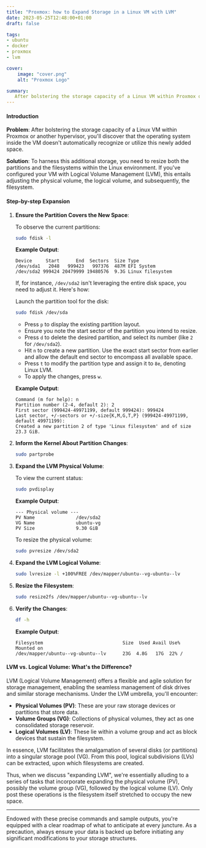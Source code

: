 ```yaml
---
title: "Proxmox: how to Expand Storage in a Linux VM with LVM"
date: 2023-05-25T12:48:00+01:00
draft: false

tags:
- ubuntu
- docker
- proxmox
- lvm

cover:
    image: "cover.png"
    alt: "Proxmox Logo"

summary:
   After bolstering the storage capacity of a Linux VM within Proxmox or another hypervisor, you'll discover that the operating system inside the VM doesn't automatically recognize or utilize this newly added space.
---
```

#### Introduction

**Problem**: 
After bolstering the storage capacity of a Linux VM within Proxmox or another hypervisor, you'll discover that the operating system inside the VM doesn't automatically recognize or utilize this newly added space.

**Solution**: 
To harness this additional storage, you need to resize both the partitions and the filesystems within the Linux environment. If you've configured your VM with Logical Volume Management (LVM), this entails adjusting the physical volume, the logical volume, and subsequently, the filesystem.

#### Step-by-step Expansion

1. **Ensure the Partition Covers the New Space**:
   
   To observe the current partitions:
   ```bash
   sudo fdisk -l
   ```

   **Example Output**:
   ```
   Device     Start      End  Sectors  Size Type
   /dev/sda1   2048   999423   997376  487M EFI System
   /dev/sda2 999424 20479999 19480576  9.3G Linux filesystem
   ```
   
   If, for instance, `/dev/sda2` isn't leveraging the entire disk space, you need to adjust it. Here's how:
   
   Launch the partition tool for the disk:
   ```bash
   sudo fdisk /dev/sda
   ```
   - Press `p` to display the existing partition layout.
   - Ensure you note the start sector of the partition you intend to resize.
   - Press `d` to delete the desired partition, and select its number (like `2` for `/dev/sda2`).
   - Hit `n` to create a new partition. Use the exact start sector from earlier and allow the default end sector to encompass all available space.
   - Press `t` to modify the partition type and assign it to `8e`, denoting Linux LVM.
   - To apply the changes, press `w`.

   **Example Output**:
   ```
   Command (m for help): n
   Partition number (2-4, default 2): 2
   First sector (999424-49971199, default 999424): 999424
   Last sector, +/-sectors or +/-size{K,M,G,T,P} (999424-49971199, default 49971199): 
   Created a new partition 2 of type 'Linux filesystem' and of size 23.3 GiB.
   ```

2. **Inform the Kernel About Partition Changes**:
   
   ```bash
   sudo partprobe
   ```

3. **Expand the LVM Physical Volume**:
   
   To view the current status:
   ```bash
   sudo pvdisplay
   ```
   **Example Output**:
   ```
   --- Physical volume ---
   PV Name               /dev/sda2
   VG Name               ubuntu-vg
   PV Size               9.30 GiB
   ```

   To resize the physical volume:
   ```bash
   sudo pvresize /dev/sda2
   ```

4. **Expand the LVM Logical Volume**:
   
   ```bash
   sudo lvresize -l +100%FREE /dev/mapper/ubuntu--vg-ubuntu--lv
   ```

5. **Resize the Filesystem**:

   ```bash
   sudo resize2fs /dev/mapper/ubuntu--vg-ubuntu--lv
   ```

6. **Verify the Changes**:
   
   ```bash
   df -h
   ```

   **Example Output**:
   ```
   Filesystem                             Size  Used Avail Use% Mounted on
   /dev/mapper/ubuntu--vg-ubuntu--lv      23G  4.8G   17G  22% /
   ```

#### LVM vs. Logical Volume: What's the Difference?

LVM (Logical Volume Management) offers a flexible and agile solution for storage management, enabling the seamless management of disk drives and similar storage mechanisms. Under the LVM umbrella, you'll encounter:

- **Physical Volumes (PV)**: These are your raw storage devices or partitions that store data.
- **Volume Groups (VG)**: Collections of physical volumes, they act as one consolidated storage reservoir.
- **Logical Volumes (LV)**: These lie within a volume group and act as block devices that sustain the filesystem.

In essence, LVM facilitates the amalgamation of several disks (or partitions) into a singular storage pool (VG). From this pool, logical subdivisions (LVs) can be extracted, upon which filesystems are created.

Thus, when we discuss "expanding LVM", we're essentially alluding to a series of tasks that incorporate expanding the physical volume (PV), possibly the volume group (VG), followed by the logical volume (LV). Only post these operations is the filesystem itself stretched to occupy the new space.

---

Endowed with these precise commands and sample outputs, you're equipped with a clear roadmap of what to anticipate at every juncture. As a precaution, always ensure your data is backed up before initiating any significant modifications to your storage structures.

